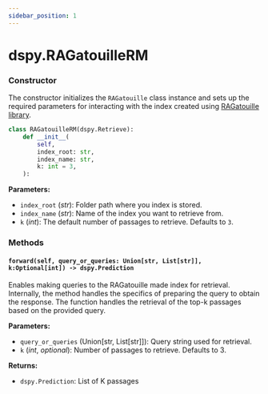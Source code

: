 ```yaml
---
sidebar_position: 1
---
```


# dspy.RAGatouilleRM

### Constructor

The constructor initializes the `RAGatouille` class instance and sets up the required parameters for interacting with the index created using [RAGatouille library](https://github.com/bclavie/RAGatouille).

```python
class RAGatouilleRM(dspy.Retrieve):
    def __init__(
        self,
        index_root: str,
        index_name: str, 
        k: int = 3,
    ):
```

**Parameters:**
- `index_root` (_str_): Folder path where you index is stored.
- `index_name` (_str_): Name of the index you want to retrieve from.
- `k` (_int_): The default number of passages to retrieve. Defaults to `3`.

### Methods

#### `forward(self, query_or_queries: Union[str, List[str]], k:Optional[int]) -> dspy.Prediction`

Enables making queries to the RAGatouille made index for retrieval. Internally, the method handles the specifics of preparing the query to obtain the response. The function handles the retrieval of the top-k passages based on the provided query.

**Parameters:**
- `query_or_queries` (Union[str, List[str]]): Query string used for retrieval.
- `k` (_int_, _optional_): Number of passages to retrieve. Defaults to 3.

**Returns:**
- `dspy.Prediction`: List of K passages

